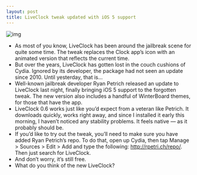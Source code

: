 ```yaml
---
layout: post
title: LiveClock tweak updated with iOS 5 support
---
```

![img](http://media.idownloadblog.com/wp-content/uploads/2012/07/liveclock-ss.jpg)
* As most of you know, LiveClock has been around the jailbreak scene for quite some time. The tweak replaces the Clock app’s icon with an animated version that reflects the current time.
* But over the years, LiveClock has gotten lost in the couch cushions of Cydia. Ignored by its developer, the package had not seen an update since 2010. Until yesterday, that is…
* Well-known jailbreak developer Ryan Petrich released an update to LiveClock last night, finally bringing iOS 5 support to the forgotten tweak. The new version also includes a handful of WinterBoard themes, for those that have the app.
* LiveClock 0.6 works just like you’d expect from a veteran like Petrich. It downloads quickly, works right away, and since I installed it early this morning, I haven’t noticed any stability problems. It feels native — as it probably should be.
* If you’d like to try out the tweak, you’ll need to make sure you have added Ryan Petrich’s repo. To do that, open up Cydia, then tap Manage > Sources > Edit > Add and type the following: http://rpetri.ch/repo/. Then just search for LiveClock.
* And don’t worry, it’s still free.
* What do you think of the new LiveClock?

